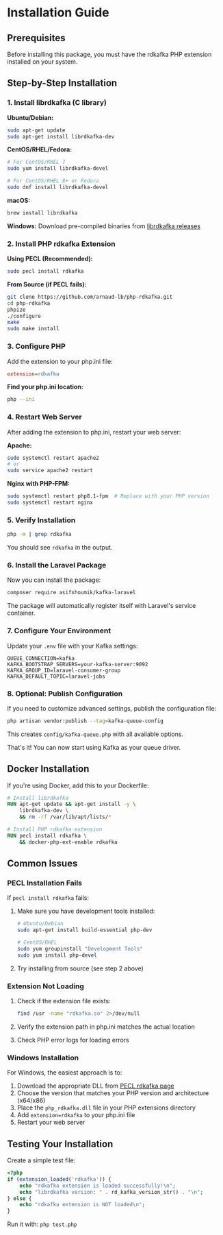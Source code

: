 # Installation Guide

## Prerequisites

Before installing this package, you must have the rdkafka PHP extension installed on your system.

## Step-by-Step Installation

### 1. Install librdkafka (C library)

**Ubuntu/Debian:**
```bash
sudo apt-get update
sudo apt-get install librdkafka-dev
```

**CentOS/RHEL/Fedora:**
```bash
# For CentOS/RHEL 7
sudo yum install librdkafka-devel

# For CentOS/RHEL 8+ or Fedora
sudo dnf install librdkafka-devel
```

**macOS:**
```bash
brew install librdkafka
```

**Windows:**
Download pre-compiled binaries from [librdkafka releases](https://github.com/edenhill/librdkafka/releases)

### 2. Install PHP rdkafka Extension

**Using PECL (Recommended):**
```bash
sudo pecl install rdkafka
```

**From Source (if PECL fails):**
```bash
git clone https://github.com/arnaud-lb/php-rdkafka.git
cd php-rdkafka
phpize
./configure
make
sudo make install
```

### 3. Configure PHP

Add the extension to your php.ini file:
```ini
extension=rdkafka
```

**Find your php.ini location:**
```bash
php --ini
```

### 4. Restart Web Server

After adding the extension to php.ini, restart your web server:

**Apache:**
```bash
sudo systemctl restart apache2
# or
sudo service apache2 restart
```

**Nginx with PHP-FPM:**
```bash
sudo systemctl restart php8.1-fpm  # Replace with your PHP version
sudo systemctl restart nginx
```

### 5. Verify Installation

```bash
php -m | grep rdkafka
```

You should see `rdkafka` in the output.

### 6. Install the Laravel Package

Now you can install the package:
```bash
composer require asifshoumik/kafka-laravel
```

The package will automatically register itself with Laravel's service container.

### 7. Configure Your Environment

Update your `.env` file with your Kafka settings:
```env
QUEUE_CONNECTION=kafka
KAFKA_BOOTSTRAP_SERVERS=your-kafka-server:9092
KAFKA_GROUP_ID=laravel-consumer-group
KAFKA_DEFAULT_TOPIC=laravel-jobs
```

### 8. Optional: Publish Configuration

If you need to customize advanced settings, publish the configuration file:
```bash
php artisan vendor:publish --tag=kafka-queue-config
```

This creates `config/kafka-queue.php` with all available options.

That's it! You can now start using Kafka as your queue driver.

## Docker Installation

If you're using Docker, add this to your Dockerfile:

```dockerfile
# Install librdkafka
RUN apt-get update && apt-get install -y \
    librdkafka-dev \
    && rm -rf /var/lib/apt/lists/*

# Install PHP rdkafka extension
RUN pecl install rdkafka \
    && docker-php-ext-enable rdkafka
```

## Common Issues

### PECL Installation Fails

If `pecl install rdkafka` fails:

1. Make sure you have development tools installed:
   ```bash
   # Ubuntu/Debian
   sudo apt-get install build-essential php-dev
   
   # CentOS/RHEL
   sudo yum groupinstall "Development Tools"
   sudo yum install php-devel
   ```

2. Try installing from source (see step 2 above)

### Extension Not Loading

1. Check if the extension file exists:
   ```bash
   find /usr -name "rdkafka.so" 2>/dev/null
   ```

2. Verify the extension path in php.ini matches the actual location

3. Check PHP error logs for loading errors

### Windows Installation

For Windows, the easiest approach is to:

1. Download the appropriate DLL from [PECL rdkafka page](https://pecl.php.net/package/rdkafka)
2. Choose the version that matches your PHP version and architecture (x64/x86)
3. Place the `php_rdkafka.dll` file in your PHP extensions directory
4. Add `extension=rdkafka` to your php.ini file
5. Restart your web server

## Testing Your Installation

Create a simple test file:

```php
<?php
if (extension_loaded('rdkafka')) {
    echo "rdkafka extension is loaded successfully!\n";
    echo "librdkafka version: " . rd_kafka_version_str() . "\n";
} else {
    echo "rdkafka extension is NOT loaded\n";
}
```

Run it with: `php test.php`
